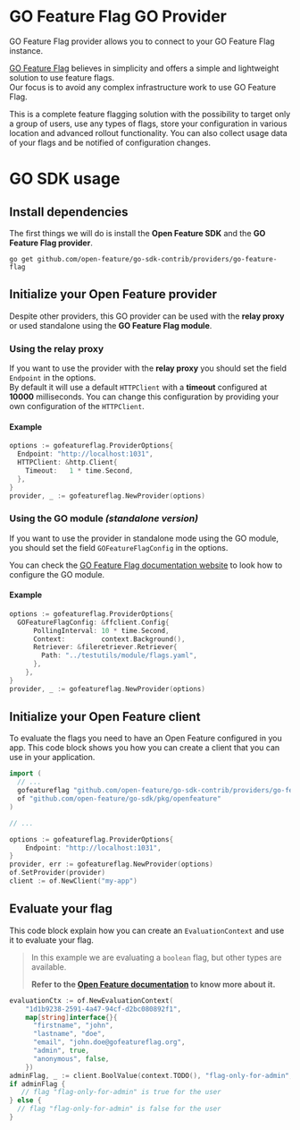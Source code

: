 # GO Feature Flag GO Provider

GO Feature Flag provider allows you to connect to your GO Feature Flag instance.  

[GO Feature Flag](https://gofeatureflag.org) believes in simplicity and offers a simple and lightweight solution to use feature flags.  
Our focus is to avoid any complex infrastructure work to use GO Feature Flag.

This is a complete feature flagging solution with the possibility to target only a group of users, use any types of flags, store your configuration in various location and advanced rollout functionality. You can also collect usage data of your flags and be notified of configuration changes.


# GO SDK usage

## Install dependencies

The first things we will do is install the **Open Feature SDK** and the **GO Feature Flag provider**.

```shell
go get github.com/open-feature/go-sdk-contrib/providers/go-feature-flag
```

## Initialize your Open Feature provider

Despite other providers, this GO provider can be used with the **relay proxy** or used standalone
using the **GO Feature Flag module**.

### Using the relay proxy

If you want to use the provider with the **relay proxy** you should set the field `Endpoint` in the options.  
By default it will use a default `HTTPClient` with a **timeout** configured at **10000** milliseconds. You can change
this configuration by providing your own configuration of the `HTTPClient`.

#### Example
```go
options := gofeatureflag.ProviderOptions{
  Endpoint: "http://localhost:1031",
  HTTPClient: &http.Client{
    Timeout:   1 * time.Second,
  },
}
provider, _ := gofeatureflag.NewProvider(options)
```

### Using the GO module _(standalone version)_
If you want to use the provider in standalone mode using the GO module, you should set the field `GOFeatureFlagConfig`
in the options.

You can check the [GO Feature Flag documentation website](https://docs.gofeatureflag.org) to look how to configure the 
GO module. 

#### Example
```go
options := gofeatureflag.ProviderOptions{
  GOFeatureFlagConfig: &ffclient.Config{
      PollingInterval: 10 * time.Second,
      Context:         context.Background(),
      Retriever: &fileretriever.Retriever{
        Path: "../testutils/module/flags.yaml",
      },
    },
}
provider, _ := gofeatureflag.NewProvider(options)
```

## Initialize your Open Feature client

To evaluate the flags you need to have an Open Feature configured in you app.
This code block shows you how you can create a client that you can use in your application.

```go
import (
  // ...
  gofeatureflag "github.com/open-feature/go-sdk-contrib/providers/go-feature-flag/pkg"
  of "github.com/open-feature/go-sdk/pkg/openfeature"
)

// ...

options := gofeatureflag.ProviderOptions{
    Endpoint: "http://localhost:1031",
}
provider, err := gofeatureflag.NewProvider(options)
of.SetProvider(provider)
client := of.NewClient("my-app")
```

## Evaluate your flag

This code block explain how you can create an `EvaluationContext` and use it to evaluate your flag.


> In this example we are evaluating a `boolean` flag, but other types are available.
> 
> **Refer to the [Open Feature documentation](https://docs.openfeature.dev/docs/reference/concepts/evaluation-api#basic-evaluation) to know more about it.**

```go
evaluationCtx := of.NewEvaluationContext(
    "1d1b9238-2591-4a47-94cf-d2bc080892f1",
    map[string]interface{}{
      "firstname", "john",
      "lastname", "doe",
      "email", "john.doe@gofeatureflag.org",
      "admin", true,
      "anonymous", false,
    })
adminFlag, _ := client.BoolValue(context.TODO(), "flag-only-for-admin", false, evaluationCtx)
if adminFlag {
   // flag "flag-only-for-admin" is true for the user
} else {
  // flag "flag-only-for-admin" is false for the user
}
```
